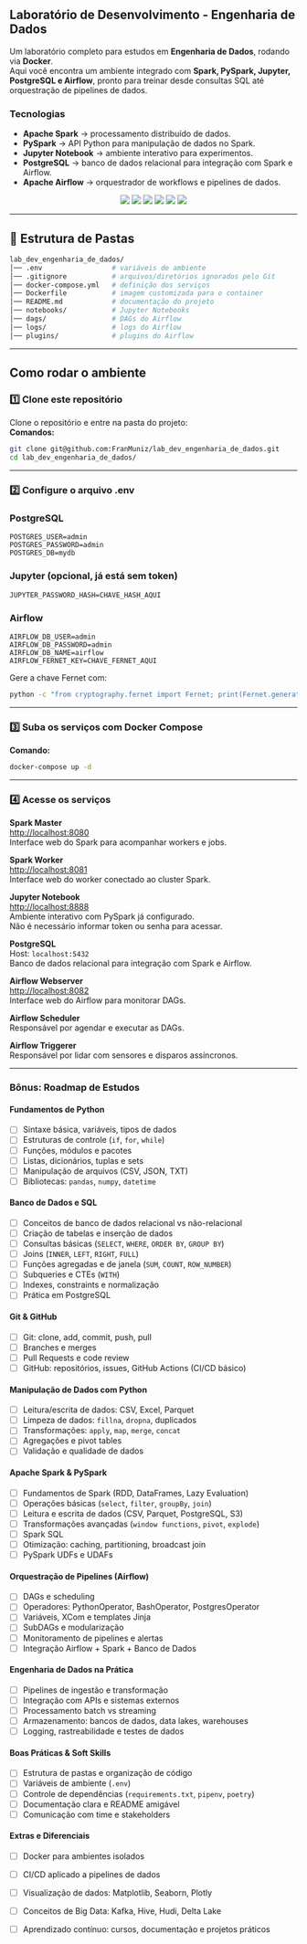 ## Laboratório de Desenvolvimento - Engenharia de Dados

Um laboratório completo para estudos em **Engenharia de Dados**, rodando via **Docker**.  
Aqui você encontra um ambiente integrado com **Spark, PySpark, Jupyter, PostgreSQL e Airflow**, pronto para treinar desde consultas SQL até orquestração de pipelines de dados.

### Tecnologias

- **Apache Spark** → processamento distribuído de dados.
- **PySpark** → API Python para manipulação de dados no Spark.
- **Jupyter Notebook** → ambiente interativo para experimentos.
- **PostgreSQL** → banco de dados relacional para integração com Spark e Airflow.
- **Apache Airflow** → orquestrador de workflows e pipelines de dados.

<p align="center">
  <img src="https://img.shields.io/badge/Spark-FF6F00?style=for-the-badge&logo=apachespark&logoColor=white"/>
  <img src="https://img.shields.io/badge/PySpark-EE4C2C?style=for-the-badge&logo=python&logoColor=white"/>
  <img src="https://img.shields.io/badge/Spark_SQL-FF6F00?style=for-the-badge&logo=apachespark&logoColor=white"/>
  <img src="https://img.shields.io/badge/Postgres-316192?style=for-the-badge&logo=postgresql&logoColor=white"/>
  <img src="https://img.shields.io/badge/Airflow-017CEE?style=for-the-badge&logo=apacheairflow&logoColor=white"/>
  <img src="https://img.shields.io/badge/Jupyter-F37626?style=for-the-badge&logo=jupyter&logoColor=white"/>
</p>

---

## 📂 Estrutura de Pastas

```bash
lab_dev_engenharia_de_dados/
│── .env                 # variáveis de ambiente
│── .gitignore           # arquivos/diretórios ignorados pelo Git
│── docker-compose.yml   # definição dos serviços
│── Dockerfile           # imagem customizada para o container
│── README.md            # documentação do projeto
│── notebooks/           # Jupyter Notebooks
│── dags/                # DAGs do Airflow
│── logs/                # logs do Airflow
│── plugins/             # plugins do Airflow
```
---

## Como rodar o ambiente

### 1️⃣ Clone este repositório
Clone o repositório e entre na pasta do projeto:  
**Comandos:**  
```bash
git clone git@github.com:FranMuniz/lab_dev_engenharia_de_dados.git 
cd lab_dev_engenharia_de_dados/
```

---

### 2️⃣ Configure o arquivo .env
### PostgreSQL
```
POSTGRES_USER=admin
POSTGRES_PASSWORD=admin
POSTGRES_DB=mydb
```

### Jupyter (opcional, já está sem token)
```
JUPYTER_PASSWORD_HASH=CHAVE_HASH_AQUI
```

### Airflow
```
AIRFLOW_DB_USER=admin
AIRFLOW_DB_PASSWORD=admin
AIRFLOW_DB_NAME=airflow
AIRFLOW_FERNET_KEY=CHAVE_FERNET_AQUI
```
Gere a chave Fernet com:
```bash
python -c "from cryptography.fernet import Fernet; print(Fernet.generate_key().decode())"
```

---

### 3️⃣ Suba os serviços com Docker Compose
**Comando:**  
```bash
docker-compose up -d
```

---

### 4️⃣ Acesse os serviços

**Spark Master**  
[http://localhost:8080](http://localhost:8080)  
Interface web do Spark para acompanhar workers e jobs.

**Spark Worker**  
[http://localhost:8081](http://localhost:8081)  
Interface web do worker conectado ao cluster Spark.

**Jupyter Notebook**  
[http://localhost:8888](http://localhost:8888)  
Ambiente interativo com PySpark já configurado.  
Não é necessário informar token ou senha para acessar.

**PostgreSQL**  
Host: `localhost:5432`  
Banco de dados relacional para integração com Spark e Airflow.  

**Airflow Webserver**  
[http://localhost:8082](http://localhost:8082)  
Interface web do Airflow para monitorar DAGs.  

**Airflow Scheduler**  
Responsável por agendar e executar as DAGs.  

**Airflow Triggerer**  
Responsável por lidar com sensores e disparos assíncronos.  

---

### Bônus: Roadmap de Estudos

#### Fundamentos de Python
- [ ] Sintaxe básica, variáveis, tipos de dados  
- [ ] Estruturas de controle (`if`, `for`, `while`)  
- [ ] Funções, módulos e pacotes  
- [ ] Listas, dicionários, tuplas e sets  
- [ ] Manipulação de arquivos (CSV, JSON, TXT)  
- [ ] Bibliotecas: `pandas`, `numpy`, `datetime`  

#### Banco de Dados e SQL
- [ ] Conceitos de banco de dados relacional vs não-relacional  
- [ ] Criação de tabelas e inserção de dados  
- [ ] Consultas básicas (`SELECT`, `WHERE`, `ORDER BY`, `GROUP BY`)  
- [ ] Joins (`INNER`, `LEFT`, `RIGHT`, `FULL`)  
- [ ] Funções agregadas e de janela (`SUM`, `COUNT`, `ROW_NUMBER`)  
- [ ] Subqueries e CTEs (`WITH`)  
- [ ] Indexes, constraints e normalização  
- [ ] Prática em PostgreSQL  

#### Git & GitHub
- [ ] Git: clone, add, commit, push, pull  
- [ ] Branches e merges  
- [ ] Pull Requests e code review  
- [ ] GitHub: repositórios, issues, GitHub Actions (CI/CD básico)  

#### Manipulação de Dados com Python
- [ ] Leitura/escrita de dados: CSV, Excel, Parquet  
- [ ] Limpeza de dados: `fillna`, `dropna`, duplicados  
- [ ] Transformações: `apply`, `map`, `merge`, `concat`  
- [ ] Agregações e pivot tables  
- [ ] Validação e qualidade de dados  

#### Apache Spark & PySpark
- [ ] Fundamentos de Spark (RDD, DataFrames, Lazy Evaluation)  
- [ ] Operações básicas (`select`, `filter`, `groupBy`, `join`)  
- [ ] Leitura e escrita de dados (CSV, Parquet, PostgreSQL, S3)  
- [ ] Transformações avançadas (`window functions`, `pivot`, `explode`)  
- [ ] Spark SQL  
- [ ] Otimização: caching, partitioning, broadcast join  
- [ ] PySpark UDFs e UDAFs  

#### Orquestração de Pipelines (Airflow)
- [ ] DAGs e scheduling  
- [ ] Operadores: PythonOperator, BashOperator, PostgresOperator  
- [ ] Variáveis, XCom e templates Jinja  
- [ ] SubDAGs e modularização  
- [ ] Monitoramento de pipelines e alertas  
- [ ] Integração Airflow + Spark + Banco de Dados  

#### Engenharia de Dados na Prática
- [ ] Pipelines de ingestão e transformação  
- [ ] Integração com APIs e sistemas externos  
- [ ] Processamento batch vs streaming  
- [ ] Armazenamento: bancos de dados, data lakes, warehouses  
- [ ] Logging, rastreabilidade e testes de dados  

#### Boas Práticas & Soft Skills
- [ ] Estrutura de pastas e organização de código  
- [ ] Variáveis de ambiente (`.env`)  
- [ ] Controle de dependências (`requirements.txt`, `pipenv`, `poetry`)  
- [ ] Documentação clara e README amigável  
- [ ] Comunicação com time e stakeholders  

#### Extras e Diferenciais
- [ ] Docker para ambientes isolados  
- [ ] CI/CD aplicado a pipelines de dados  
- [ ] Visualização de dados: Matplotlib, Seaborn, Plotly  
- [ ] Conceitos de Big Data: Kafka, Hive, Hudi, Delta Lake  
- [ ] Aprendizado contínuo: cursos, documentação e projetos práticos  


